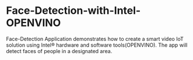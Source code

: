 # Face-Detection-with-Intel-OPENVINO
Face-Detection Application demonstrates how to create a smart video IoT solution using Intel® hardware and software tools(OPENVINO). The app will detect faces of people in a designated area.
